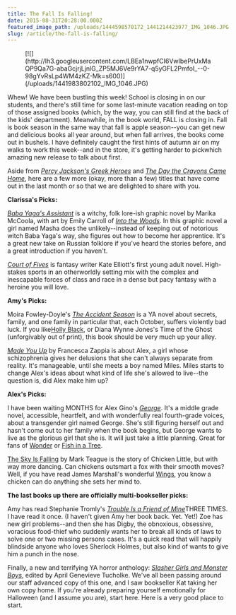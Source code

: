 ```yaml
---
title: The Fall Is Falling!
date: 2015-08-31T20:28:00.000Z
featured_image_path: /uploads/1444598570172_1441214423977_IMG_1046.JPG
slug: /article/the-fall-is-falling/
---
```

<figure data-type="image" class="wy-figure-medium wy-figure-left">[![](http://lh3.googleusercontent.com/LBEa1nwpfCI6VwIbePrUxMaQP9Qa7G-abaGcjrjLjnlG_ZP5MJ6Ve9rYA7-q5yGFL2PmfoI_--0-98gYvRsLp4WM4zKZ-Mk=s600)](/uploads/1441983802102_IMG_1046.JPG)</figure>

Whew! We have been bustling this week! School is closing in on our students, and there's still time for some last-minute vacation reading on top of those assigned books (which, by the way, you can still find at the back of the kids' department). Meanwhile, in the book world, FALL is closing in. Fall is book season in the same way that fall is apple season--you can get new and delicious books all year around, but when fall arrives, the books come out in bushels. I have definitely caught the first hints of autumn air on my walks to work this week--and in the store, it's getting harder to pickwhich amazing new release to talk about first.  

Aside from _[Percy Jackson's Greek Heroes](http://www.brooklinebooksmith-shop.com/book/9781423183655)_ and _[The Day the Crayons Came Home](http://www.brooklinebooksmith-shop.com/book/9780399172755)_, here are a few more (okay, more than a few) titles that have come out in the last month or so that we are delighted to share with you.  

**Clarissa's Picks:**  

[_Baba Yaga's Assistant_](http://www.brooklinebooksmith-shop.com/book/9780763669614) is a witchy, folk lore-ish graphic novel by Marika McCoola, with art by Emily Carroll of [_Into the Woods_](http://www.brooklinebooksmith-shop.com/book/9781442465961). In this graphic novel a girl named Masha does the unlikely--instead of keeping out of notorious witch Baba Yaga's way, she figures out how to become her apprentice. It's a great new take on Russian folklore if you've heard the stories before, and a great introduction if you haven't.  

_[Court of Fives](http://www.brooklinebooksmith-shop.com/book/9780316364195)_ is fantasy writer Kate Elliott's first young adult novel. High-stakes sports in an otherworldly setting mix with the complex and inescapable forces of class and race in a dense but pacy fantasy with a heroine you will love.  

**Amy's Picks:**  

Moira Fowley-Doyle's [_The Accident Season_](http://www.brooklinebooksmith-shop.com/book/9780525429487) is a YA novel about secrets, family, and one family in particular that, each October, suffers violently bad luck. If you like[Holly Black](http://www.brooklinebooksmith-shop.com/search/site/holly%20black), or Diana Wynne Jones's Time of the Ghost (unforgivably out of print), this book should be very much up your alley.  

[_Made You Up_](http://www.brooklinebooksmith-shop.com/book/9780062290106) by Francesca Zappia is about Alex, a girl whose schizophrenia gives her delusions that she can't always separate from reality. It's manageable, until she meets a boy named Miles. Miles starts to change Alex's ideas about what kind of life she's allowed to live--the question is, did Alex make him up?  

**Alex's Picks:**  

I have been waiting MONTHS for Alex Gino's [_George_](http://www.brooklinebooksmith-shop.com/book/9780545812542). It's a middle grade novel, accessible, heartfelt, and with wonderfully real fourth-grade voices, about a transgender girl named George. She's still figuring herself out and hasn't come out to her family when the book begins, but George wants to live as the glorious girl that she is. It will just take a little planning. Great for fans of [Wonder](http://www.brooklinebooksmith-shop.com/book/9780375869020) or [Fish in a Tree](http://www.brooklinebooksmith-shop.com/book/9780399162596).  

[The Sky Is Falling](http://www.brooklinebooksmith-shop.com/book/9780545632171) by Mark Teague is the story of Chicken Little, but with way more dancing. Can chickens outsmart a fox with their smooth moves? Well, if you have read James Marshall's wonderful [Wings](http://www.brooklinebooksmith-shop.com/book/9780618316595), you know a chicken can do anything she sets her mind to.  

**The last books up there are officially multi-bookseller picks:**  

Amy has read Stephanie Tromly's [_Trouble Is a Friend of Mine_](http://www.brooklinebooksmith-shop.com/book/9780525428404)THREE TIMES. I have read it once. (I haven't given Amy her book back. Yet. Yet!) Zoe has new girl problems--and then she has Digby, the obnoxious, obsessive, voracious food-thief who suddenly wants her to break all kinds of laws to solve one or two missing persons cases. It's a quick read that will happily blindside anyone who loves Sherlock Holmes, but also kind of wants to give him a punch in the nose.  

Finally, a new and terrifying YA horror anthology: [_Slasher Girls and Monster Boys_](http://www.brooklinebooksmith-shop.com/book/9780803741737), edited by April Genevieve Tucholke. We've all been passing around our staff advanced copy of this one, and I saw bookseller Kat taking her own copy home. If you're already preparing yourself emotionally for Halloween (and I assume you are), start here. Here is a very good place to start.